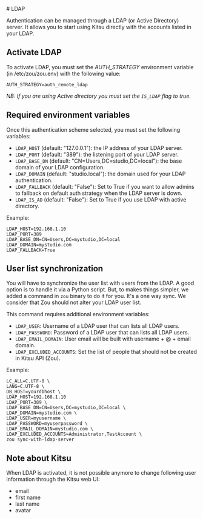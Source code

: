 # LDAP

Authentication can be managed through a LDAP (or Active Directory) server. It
allows you to start using Kitsu directly with the accounts listed in your LDAP.


## Activate LDAP

To activate LDAP, you must set the *AUTH\_STRATEGY* environment variable (in /etc/zou/zou.env) with
the following value:

```
AUTH_STRATEGY=auth_remote_ldap
```

*NB: If you are using Active directory you must set the `IS_LDAP` flag to true.* 


## Required environment variables

Once this authentication scheme selected, you must set the following variables:

* `LDAP_HOST` (default: "127.0.0.1"): the IP address of your LDAP server.
* `LDAP_PORT` (default: "389"): the listening port of your LDAP server.
* `LDAP_BASE_DN` (default: "CN=Users,DC=studio,DC=local"): the base domain of
  your LDAP configuration.
* `LDAP_DOMAIN` (default: "studio.local"): the domain used for your LDAP
  authentication.
* `LDAP_FALLBACK` (default: "False"): Set to True if you want to allow admins
  to fallback on default auth strategy when the LDAP server is down.
* `LDAP_IS_AD` (default: "False"): Set to True if you use LDAP with active directory.

Example:

```
LDAP_HOST=192.168.1.10
LDAP_PORT=389
LDAP_BASE_DN=CN=Users,DC=mystudio,DC=local
LDAP_DOMAIN=mystudio.com
LDAP_FALLBACK=True
```


## User list synchronization

You will have to synchronize the user list with users from the LDAP. A good
option is to handle it via a Python script. But, to makes things simpler, 
we added a command in `zou` binary to do it for you. 
It's a one way sync. We consider that Zou should not alter your LDAP user list.

This command requires additional environment variables:

* `LDAP_USER`: Username of a LDAP user that can lists all LDAP users.
* `LDAP_PASSWORD`: Password of a LDAP user that can lists all LDAP users.
* `LDAP_EMAIL_DOMAIN`: User email will be built with username + @ + email domain.
* `LDAP_EXCLUDED_ACCOUNTS`: Set the list of people that should not be created
  in Kitsu API (Zou).

Example:

```
LC_ALL=C.UTF-8 \
LANG=C.UTF-8 \
DB_HOST=yourdbhost \
LDAP_HOST=192.168.1.10
LDAP_PORT=389 \
LDAP_BASE_DN=CN=Users,DC=mystudio,DC=local \
LDAP_DOMAIN=mystudio.com \
LDAP_USER=myusername \
LDAP_PASSWORD=myuserpassword \
LDAP_EMAIL_DOMAIN=mystudio.com \
LDAP_EXCLUDED_ACCOUNTS=Administrator,TestAccount \
zou sync-with-ldap-server
```


## Note about Kitsu

When LDAP is activated, it is not possible anymore to change following user
information through the Kitsu web UI:

* email
* first name
* last name
* avatar
